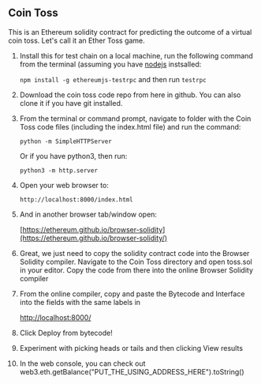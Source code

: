 ## Coin Toss
This is an Ethereum solidity contract for predicting the outcome of a virtual coin toss. Let's call it an Ether Toss game. 

1. Install this for test chain on a local machine, run the following command from the terminal (assuming you have [nodejs](https://nodejs.org/en/) instsalled:

   `npm install -g ethereumjs-testrpc` and then run `testrpc`

2. Download the coin toss code repo from here in github. You can also clone it if you have git installed.

3. From the terminal or command prompt, navigate to folder with the Coin Toss code files (including the index.html file) and run the command:

   `python -m SimpleHTTPServer`
   
   Or if you have python3, then run: 
   
   `python3 -m http.server`

4. Open your web browser to:

   `http://localhost:8000/index.html`

5. And in another browser tab/window open:

   [https://ethereum.github.io/browser-solidity](https://ethereum.github.io/browser-solidity/)

6. Great, we just need to copy the solidity contract code into the Browser Solidity compiler. Navigate to the Coin Toss directory and open toss.sol in your editor. Copy the code from there into the online Browser Solidity compiler

7. From the online compiler, copy and paste the Bytecode and Interface into the fields with the same labels in 

   [http://localhost:8000/](http://localhost:8000)

8. Click Deploy from bytecode!

9. Experiment with picking heads or tails and then clicking View results

10. In the web console, you can check out  web3.eth.getBalance("PUT_THE_USING_ADDRESS_HERE").toString()
